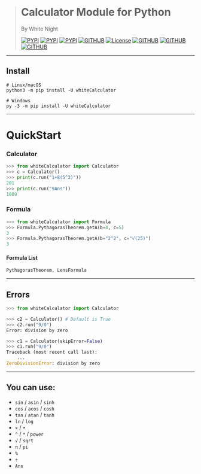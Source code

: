 > # Calculator Module for Python
> By White Night
> 
> [![PYPI](https://img.shields.io/pypi/v/whiteCalculator?style=for-the-badge)](https://pypi.org/project/whiteCalculator/)
> [![PYPI](https://img.shields.io/pypi/pyversions/whiteCalculator?style=for-the-badge)](https://pypi.org/project/whiteCalculator/)
> [![PYPI](https://img.shields.io/pypi/wheel/whiteCalculator?style=for-the-badge)](https://pypi.org/project/whiteCalculator/)
> [![GITHUB](https://img.shields.io/github/contributors/WhiteNightAWA/whiteCalculator?style=for-the-badge)](https://github.com/WhiteNightAWA/whiteCalculator/)
> [![License](https://img.shields.io/github/license/WhiteNightAWA/whiteCalculator?style=for-the-badge)](https://github.com/WhiteNightAWA/whiteCalculator/)
> [![GITHUB](https://img.shields.io/github/languages/code-size/WhiteNightAWA/whiteCalculator?style=for-the-badge)](https://github.com/WhiteNightAWA/whiteCalculator/)
> [![GITHUB](https://img.shields.io/github/issues/WhiteNightAWA/whiteCalculator?style=for-the-badge)](https://github.com/WhiteNightAWA/whiteCalculator/)
> [![GITHUB](https://img.shields.io/github/issues-pr/WhiteNightAWA/whiteCalculator?style=for-the-badge)](https://github.com/WhiteNightAWA/whiteCalculator/)

***
## Install
```shell
# Linux/macOS
python3 -m pip install -U whiteCalculator

# Windows
py -3 -m pip install -U whiteCalculator
```
***
# QuickStart
### Calculator
```python
>>> from whiteCalculator import Calculator
>>> c = Calculator()
>>> print(c.run("1+8(5^2)"))
201
>>> print(c.run("9Ans"))
1809
```
### Formula
```python
>>> from whiteCalculator import Formula
>>> Formula.PythagorasTheorem.getA(b=4, c=5)
3
>>> Formula.PythagorasTheorem.getA(b="2^2", c="√(25)")
3
```
#### Formula List
```python
PythagorasTheorem, LensFormula
```
***
## Errors
```python
>>> from whiteCalculator import Calculator

>>> c2 = Calculator() # Default is True
>>> c2.run("9/0")
Error: division by zero

>>> c1 = Calculator(skipError=False)
>>> c1.run("9/0")
Traceback (most recent call last):
    ...
ZeroDivisionError: division by zero
```
***
## You can use:
- `sin` / `asin` / `sinh`
- `cos` / `acos` / `cosh`
- `tan` / `atan` / `tanh`
- `ln` / `log`
- `×` / `•`
- `^` / `*` / `power`
- `√` / `sqrt`
- `π` / `pi`
- `%`
- `÷`
- `Ans`
